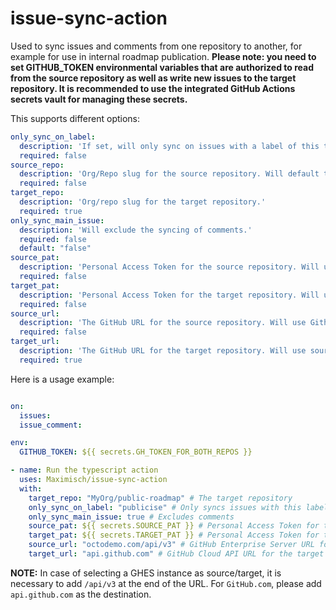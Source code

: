 # issue-sync-action
Used to sync issues and comments from one repository to another, for example for use in internal roadmap publication.
**Please note: you need to set GITHUB_TOKEN environmental variables that are authorized to read from the source repository as well as write new issues to the target repository. It is recommended to use the integrated GitHub Actions secrets vault for managing these secrets.**

This supports different options:
```yml
only_sync_on_label:
  description: 'If set, will only sync on issues with a label of this text'
  required: false
source_repo:
  description: 'Org/Repo slug for the source repository. Will default to action launch repo if not set.'
  required: false
target_repo:
  description: 'Org/repo slug for the target repository.'
  required: true
only_sync_main_issue:
  description: 'Will exclude the syncing of comments.'
  required: false
  default: "false"
source_pat:
  description: 'Personal Access Token for the source repository. Will use workflow token if unspecified.'
  required: false
target_pat:
  description: 'Personal Access Token for the target repository. Will use source token if unspecified.'
  required: false
source_url:
  description: 'The GitHub URL for the source repository. Will use Github.com if unspecified.'
  required: false
target_url:
  description: 'The GitHub URL for the target repository. Will use source URL if unspecified.'
  required: true
 ```
 
Here is a usage example:
```yml

on:
  issues:
  issue_comment:

env:
  GITHUB_TOKEN: ${{ secrets.GH_TOKEN_FOR_BOTH_REPOS }}

- name: Run the typescript action
  uses: Maximisch/issue-sync-action
  with:
    target_repo: "MyOrg/public-roadmap" # The target repository
    only_sync_on_label: "publicise" # Only syncs issues with this label set
    only_sync_main_issue: true # Excludes comments
    source_pat: ${{ secrets.SOURCE_PAT }} # Personal Access Token for the source repository
    target_pat: ${{ secrets.TARGET_PAT }} # Personal Access Token for the target repository
    source_url: "octodemo.com/api/v3" # GitHub Enterprise Server URL for the source repository
    target_url: "api.github.com" # GitHub Cloud API URL for the target repository
```


**NOTE:** In case of selecting a GHES instance as source/target, it is necessary to add `/api/v3` at the end of the URL. For `GitHub.com`, please add `api.github.com` as the destination.
